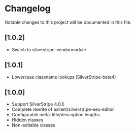 # Changelog

Notable changes to this project will be documented in this file.

## [1.0.2]

- Switch to silverstripe-vendormodule


## [1.0.1]

- Lowercase classname lookups (SilverStripe-beta4)


## [1.0.0]

- Support SilverStripe 4.0.0
- Complete rewrite of axllent/silverstripe-seo-editor
- Configurable meta-title/description lengths
- Hidden classes
- Non-editable classes
